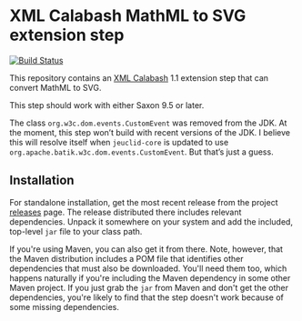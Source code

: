 # XML Calabash MathML to SVG extension step

[![Build Status](https://travis-ci.org/ndw/xmlcalabash1-mathml-to-svg.svg?branch=master)](https://travis-ci.org/ndw/xmlcalabash1-mathml-to-svg.svg?branch=master)

This repository contains an
[XML Calabash](http://github.com/ndw/xmlcalabash1) 1.1 extension
step that can convert MathML to SVG.

This step should work with either Saxon 9.5 or later.

The class `org.w3c.dom.events.CustomEvent` was removed from the JDK. At the moment,
this step won’t build with recent versions of the JDK. I believe this will resolve itself when
`jeuclid-core` is updated to use `org.apache.batik.w3c.dom.events.CustomEvent`.
But that’s just a guess.

## Installation

For standalone installation, get the most recent release from the project
[releases](http://github.com/ndw/xmlcalabash1-mathml-to-svg/releases) page.
The release distributed there includes
relevant dependencies. Unpack it somewhere on your system and add the
included, top-level `jar` file to your class path.

If you're using Maven, you can also get it from there. Note, however, that
the Maven distribution includes a POM file that identifies other dependencies
that must also be downloaded. You'll need them too, which happens naturally
if you're including the Maven dependency in some other Maven project.
If you just grab the `jar` from Maven and don't get the other dependencies,
you're likely to find that the step doesn't work because of some missing
dependencies.
